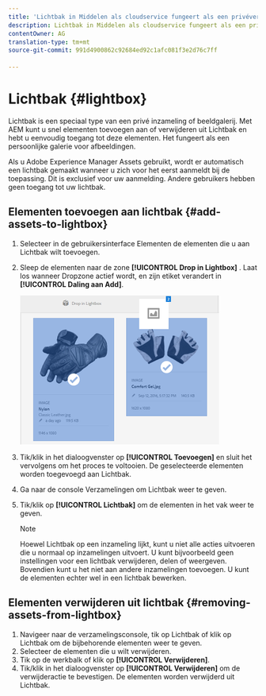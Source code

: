 ```yaml
---
title: 'Lichtbak in Middelen als cloudservice fungeert als een privéverzameling of afbeeldingsgalerie. '
description: Lichtbak in Middelen als cloudservice fungeert als een privéverzameling of afbeeldingsgalerie.
contentOwner: AG
translation-type: tm+mt
source-git-commit: 991d4900862c92684ed92c1afc081f3e2d76c7ff

---
```



# Lichtbak {#lightbox}

Lichtbak is een speciaal type van een privé inzameling of beeldgalerij. Met AEM kunt u snel elementen toevoegen aan of verwijderen uit Lichtbak en hebt u eenvoudig toegang tot deze elementen. Het fungeert als een persoonlijke galerie voor afbeeldingen.

Als u Adobe Experience Manager Assets gebruikt, wordt er automatisch een lichtbak gemaakt wanneer u zich voor het eerst aanmeldt bij de toepassing. Dit is exclusief voor uw aanmelding. Andere gebruikers hebben geen toegang tot uw lichtbak.

## Elementen toevoegen aan lichtbak {#add-assets-to-lightbox}

1. Selecteer in de gebruikersinterface Elementen de elementen die u aan Lichtbak wilt toevoegen.
1. Sleep de elementen naar de zone **[!UICONTROL Drop in Lightbox]** . Laat los wanneer Dropzone actief wordt, en zijn etiket verandert in **[!UICONTROL Daling aan Add]**.

   ![add_to_lightbox](assets/add_to_lightbox.png)

1. Tik/klik in het dialoogvenster op **[!UICONTROL Toevoegen]** en sluit het vervolgens om het proces te voltooien. De geselecteerde elementen worden toegevoegd aan Lichtbak.
1. Ga naar de console Verzamelingen om Lichtbak weer te geven.
1. Tik/klik op **[!UICONTROL Lichtbak]** om de elementen in het vak weer te geven.

   >[!NOTE]
   >
   >Hoewel Lichtbak op een inzameling lijkt, kunt u niet alle acties uitvoeren die u normaal op inzamelingen uitvoert. U kunt bijvoorbeeld geen instellingen voor een lichtbak verwijderen, delen of weergeven. Bovendien kunt u het niet aan andere inzamelingen toevoegen. U kunt de elementen echter wel in een lichtbak bewerken.

## Elementen verwijderen uit lichtbak {#removing-assets-from-lightbox}

1. Navigeer naar de verzamelingsconsole, tik op Lichtbak of klik op Lichtbak om de bijbehorende elementen weer te geven.
1. Selecteer de elementen die u wilt verwijderen.
1. Tik op de werkbalk of klik op **[!UICONTROL Verwijderen]**.
1. Tik/klik in het dialoogvenster op **[!UICONTROL Verwijderen]** om de verwijderactie te bevestigen. De elementen worden verwijderd uit Lichtbak.
